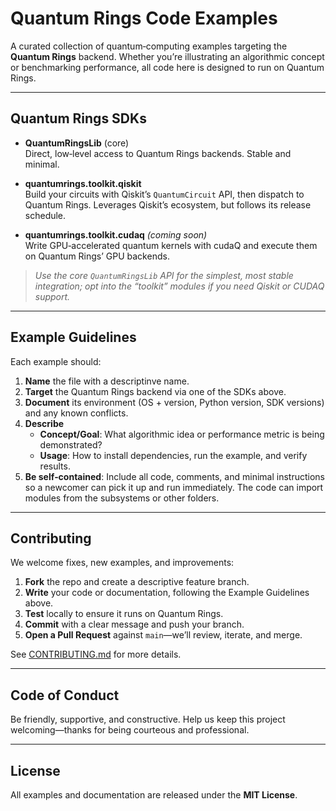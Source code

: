# Quantum Rings Code Examples

A curated collection of quantum‑computing examples targeting the **Quantum Rings** backend.  Whether you’re illustrating an algorithmic concept or benchmarking performance, all code here is designed to run on Quantum Rings.

---

## Quantum Rings SDKs

- **QuantumRingsLib** (core)  
  Direct, low‑level access to Quantum Rings backends. Stable and minimal.

- **quantumrings.toolkit.qiskit**  
  Build your circuits with Qiskit’s `QuantumCircuit` API, then dispatch to Quantum Rings.  Leverages Qiskit’s ecosystem, but follows its release schedule.

- **quantumrings.toolkit.cudaq** *(coming soon)*  
  Write GPU‑accelerated quantum kernels with cudaQ and execute them on Quantum Rings’ GPU backends.

> _Use the core `QuantumRingsLib` API for the simplest, most stable integration; opt into the “toolkit” modules if you need Qiskit or CUDAQ support._

---

## Example Guidelines

Each example should:

1. **Name** the file with a descriptinve name.
2. **Target** the Quantum Rings backend via one of the SDKs above.  
3. **Document** its environment (OS + version, Python version, SDK versions) and any known conflicts.  
4. **Describe**  
   - **Concept/Goal**: What algorithmic idea or performance metric is being demonstrated?  
   - **Usage**: How to install dependencies, run the example, and verify results.  
5. **Be self‑contained**: Include all code, comments, and minimal instructions so a newcomer can pick it up and run immediately.  The code can import modules from the subsystems or other folders.

---

## Contributing

We welcome fixes, new examples, and improvements:

1. **Fork** the repo and create a descriptive feature branch.  
2. **Write** your code or documentation, following the Example Guidelines above.  
3. **Test** locally to ensure it runs on Quantum Rings.  
4. **Commit** with a clear message and push your branch.  
5. **Open a Pull Request** against `main`—we’ll review, iterate, and merge.

See [CONTRIBUTING.md](CONTRIBUTING.md) for more details.

---

## Code of Conduct

Be friendly, supportive, and constructive.  Help us keep this project welcoming—thanks for being courteous and professional.

---

## License

All examples and documentation are released under the **MIT License**.  

